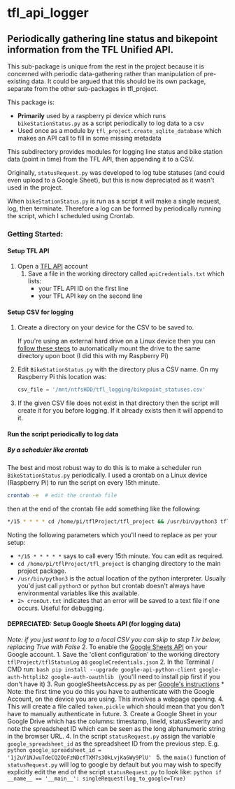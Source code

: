 # tfl_api_logger
## Periodically gathering line status and bikepoint information from the TFL Unified API. 

This sub-package is unique from the rest in the project because it is concerned with periodic data-gathering 
rather than manipulation of pre-existing data. It could be argued that this should be its own package, separate from 
the other sub-packages in tfl_project. 

This package is:
* **Primarily** used by a raspberry pi device which runs `bikeStationStatus.py` as a script periodically to log data to a csv
* Used once as a module by `tfl_project.create_sqlite_database` which makes an API call to fill in some missing metadata

This subdirectory provides modules for logging line status and bike station data (point in time) from the TFL API, then 
appending it to a CSV. 

Originally, `statusRequest.py` was developed to log tube statuses (and could even upload to a Google Sheet), but this is 
now depreciated as it wasn't used in the project. 

When `bikeStationStatus.py` is run as a script it will make a single request, log, then terminate. Therefore 
a log can be formed by periodically running the script, which I scheduled using Crontab.

### Getting Started:
#### Setup TFL API
1. Open a [TFL API](https://api-portal.tfl.gov.uk) account
    1. Save a file in the working directory called `apiCredentials.txt` which lists:
        * your TFL API ID on the first line
        * your TFL API key on the second line

#### Setup CSV for logging
1. Create a directory on your device for the CSV to be saved to. 

    If you're using an external hard drive on a Linux device 
    then you can [follow these steps](https://www.raspberrypi.org/documentation/configuration/external-storage.md) to
    automatically mount the drive to the same directory upon boot (I did this with my Raspberry Pi)
2.  Edit `BikeStationStatus.py` with the directory plus a CSV name.
    On my Raspberry Pi this location was:
    ```python
    csv_file = '/mnt/ntfsHDD/tfl_logging/bikepoint_statuses.csv'
    ```
3. If the given CSV file does not exist in that directory then the script will create it for you before logging. 
If it already exists then it will append to it. 
#### Run the script periodically to log data
##### By a scheduler like crontab
The best and most robust way to do this is to make a scheduler run `BikeStationStatus.py` periodically. 
I used a crontab on a Linux device (Raspberry Pi) to run the script on every 15th minute. 

```bash
crontab -e  # edit the crontab file
```
then at the end of the crontab file add something like the following:
```bash
*/15 * * * * cd /home/pi/tflProject/tfl_project && /usr/bin/python3 tfl_api_logger/BikeStationStatus.py 2> cronOut.txt
```
Noting the following parameters which you'll need to replace as per your setup:
 * `*/15 * * * * *` says to call every 15th minute. You can edit as required. 
 * `cd /home/pi/tflProject/tfl_project` is changing directory to the main project package.
 * `/usr/bin/python3` is the actual location of the python interpreter. Usually you'd just call `python3` or `python` 
 but crontab doesn't always have environmental variables like this available. 
 * `2> cronOut.txt` indicates that an error will be saved to a text file if one occurs. Useful for debugging.


#### DEPRECIATED: Setup Google Sheets API (for logging data)
_Note: if you just want to log to a local CSV you can skip to step 1.iv below, replacing True with False_
2. To enable the [Google Sheets API](https://developers.google.com/sheets/api/quickstart/python) on your Google account.
    1. Save the 'client configuration' to the working directory `tflProject/tflStatusLog` as `googleCredentials.json`
    2. In the Terminal / CMD run: 
        ```bash
        pip install --upgrade google-api-python-client google-auth-httplib2 google-auth-oauthlib
        ```
        (you'll need to install pip first if you don't have it)
    3. Run googleSheetsAccess.py as per [Google's instructions](https://developers.google.com/sheets/api/quickstart/python)
        * Note: the first time you do this you have to authenticate with the Google Account, on the device you are using. 
        This involves a webpage opening.
    4. This will create a file called `token.pickle` which should mean that you don't have to manually authenticate in 
    future.
3. Create a Google Sheet in your Google Drive which has the columns: timestamp, lineId, statusSeverity and note the
spreadsheet ID which can be seen as the long alphanumeric string in the browser URL.
4. In the script `statusRequest.py` assign the variable `google_spreadsheet_id` as the spreadsheet ID from the previous
step. E.g.
    ```python
    google_spreadsheet_id = '1j2uY1NJwuTdeCQ2OoFzNDcfTXM7s3OkLvjKa6Wy9PlU'
    ``` 
5. the `main()` function of `statusRequest.py` will log to google by default but you may wish to specify explicitly edit 
the end of the script `statusRequest.py` to look like:
    ```python
    if __name__ == '__main__':
       singleRequest(log_to_google=True) 
    ```